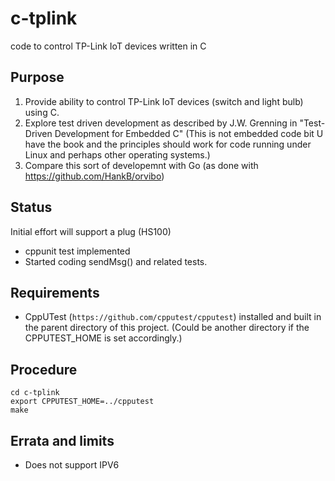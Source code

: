 # c-tplink

code to control TP-Link IoT devices written in C

## Purpose

1) Provide ability to control TP-Link IoT devices (switch and light bulb) using C.
2) Explore test driven development as described by J.W. Grenning in "Test-Driven Development for Embedded C" (This is not embedded code bit U have the book and the principles should work for code running under Linux and perhaps other operating systems.)
3) Compare this sort of developemnt with Go (as done with https://github.com/HankB/orvibo)

## Status

Initial effort will support a plug (HS100)
* cppunit test implemented
* Started coding sendMsg() and related tests.

## Requirements

* CppUTest (`https://github.com/cpputest/cpputest`) installed
  and built in the parent directory of this project. (Could be another
  directory if the CPPUTEST_HOME is set accordingly.)


## Procedure

``` run
cd c-tplink
export CPPUTEST_HOME=../cpputest
make
```

## Errata and limits

* Does not support IPV6